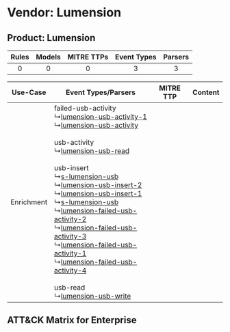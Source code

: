 Vendor: Lumension
=================
Product: Lumension
------------------
| Rules | Models | MITRE TTPs | Event Types | Parsers |
|:-----:|:------:|:----------:|:-----------:|:-------:|
|   0   |   0    |     0      |      3      |    3    |

|  Use-Case  | Event Types/Parsers    | MITRE TTP | Content    |
|:----------:| ---- | --------- | ---- |
| Enrichment |  failed-usb-activity<br> ↳[lumension-usb-activity-1](Ps/pC_lumensionusbactivity1.md)<br> ↳[lumension-usb-activity](Ps/pC_lumensionusbactivity.md)<br><br> usb-activity<br> ↳[lumension-usb-read](Ps/pC_lumensionusbread.md)<br><br> usb-insert<br> ↳[s-lumension-usb](Ps/pC_slumensionusb.md)<br> ↳[lumension-usb-insert-2](Ps/pC_lumensionusbinsert2.md)<br> ↳[lumension-usb-insert-1](Ps/pC_lumensionusbinsert1.md)<br> ↳[s-lumension-usb](Ps/pC_slumensionusb.md)<br> ↳[lumension-failed-usb-activity-2](Ps/pC_lumensionfailedusbactivity2.md)<br> ↳[lumension-failed-usb-activity-3](Ps/pC_lumensionfailedusbactivity3.md)<br> ↳[lumension-failed-usb-activity-1](Ps/pC_lumensionfailedusbactivity1.md)<br> ↳[lumension-failed-usb-activity-4](Ps/pC_lumensionfailedusbactivity4.md)<br><br> usb-read<br> ↳[lumension-usb-write](Ps/pC_lumensionusbwrite.md)<br> |    | [](RM/r_m_lumension_lumension_Enrichment.md) |

ATT&CK Matrix for Enterprise
----------------------------
